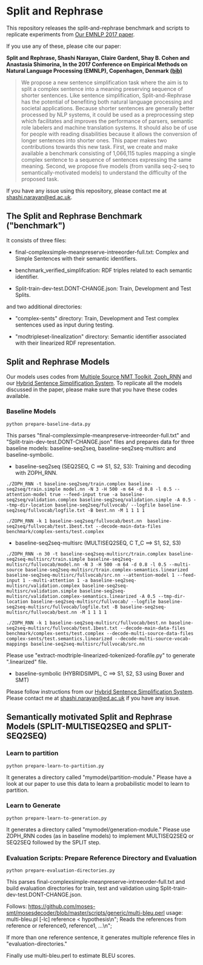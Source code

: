 # Split and Rephrase

This repository releases the split-and-rephrase benchmark and scripts to replicate experiments from [Our EMNLP 2017 paper](http://aclweb.org/anthology/D/D17/D17-1065.pdf). 

If you use any of these, please cite our paper:

**Split and Rephrase, Shashi Narayan, Claire Gardent, Shay B. Cohen and Anastasia Shimorina, In the 2017 Conference on Empirical Methods on Natural Language Processing (EMNLP), Copenhagen, Denmark [(bib)](http://aclweb.org/anthology/D/D17/D17-1065.bib)**

> We propose a new sentence simplification task where the aim is to split a complex sentence into a meaning preserving sequence of shorter sentences.  Like sentence simplification, Split-and-Rephrase has the potential of benefiting both natural language processing and societal applications. Because shorter sentences are generally better processed by NLP systems, it could be used as a preprocessing step which facilitates and improves the performance of parsers, semantic role labelers and machine translation systems. It should also be of use for people with reading disabilities because it allows the conversion of longer sentences into shorter ones. This paper makes two contributions towards this new task. First, we create and make available a benchmark consisting of 1,066,115 tuples mapping a single complex sentence to a sequence of sentences expressing the same meaning. Second, we propose five models (from vanilla seq-2-seq to semantically-motivated models) to understand the difficulty of the proposed task.

If you have any issue using this repository, please contact me at shashi.narayan@ed.ac.uk.

## The Split and Rephrase Benchmark ("benchmark")

It consists of three files:

* final-complexsimple-meanpreserve-intreeorder-full.txt: Complex and Simple Sentences with their semantic identifiers.

* benchmark_verified_simplifcation: RDF triples related to each semantic identifier.

* Split-train-dev-test.DONT-CHANGE.json: Train, Development and Test Splits.

and two additional directories:

* "complex-sents" directory: Train, Development and Test complex sentences used as input during testing.

* "modtripleset-linealization" directory: Semantic identifier associated with their linearized RDF representation. 

## Split and Rephrase Models

Our models uses codes from [Multiple Source NMT Toolkit,
Zoph_RNN](https://github.com/isi-nlp/Zoph_RNN) and our [Hybrid
Sentence Simplification
System](https://github.com/shashiongithub/Sentence-Simplification-ACL14). To
replicate all the models discussed in the paper, please make sure that
you have these codes available.

### Baseline Models

```
python prepare-baseline-data.py
```

This parses "final-complexsimple-meanpreserve-intreeorder-full.txt"
and "Split-train-dev-test.DONT-CHANGE.json" files and prepares data
for three baseline models: baseline-seq2seq, baseline-seq2seq-multisrc
and baseline-symbolic.

* baseline-seq2seq (SEQ2SEQ, C ==> S1, S2, S3): Training and decoding with ZOPH_RNN.

```
./ZOPH_RNN -t baseline-seq2seq/train.complex baseline-seq2seq/train.simple model.nn -N 3 -H 500 -m 64 -d 0.8 -l 0.5 --attention-model true --feed-input true -a baseline-seq2seq/validation.complex baseline-seq2seq/validation.simple -A 0.5 --tmp-dir-location baseline-seq2seq/fullvocab/ --logfile baseline-seq2seq/fullvocab/logfile.txt -B best.nn -M 1 1 1 1

./ZOPH_RNN -k 1 baseline-seq2seq/fullvocab/best.nn  baseline-seq2seq/fullvocab/test.1best.txt --decode-main-data-files benchmark/complex-sents/test.complex
```

* baseline-seq2seq-multisrc (MULTISEQ2SEQ, C T_C ==> S1, S2, S3) 

```
./ZOPH_RNN -n 30 -t baseline-seq2seq-multisrc/train.complex baseline-seq2seq-multisrc/train.simple baseline-seq2seq-multisrc/fullvocab/model.nn -N 3 -H 500 -m 64 -d 0.8 -l 0.5 --multi-source baseline-seq2seq-multisrc/train.complex-semantics.linearized baseline-seq2seq-multisrc/fullvocab/src.nn --attention-model 1 --feed-input 1 --multi-attention 1 -a baseline-seq2seq-multisrc/validation.complex baseline-seq2seq-multisrc/validation.simple baseline-seq2seq-multisrc/validation.complex-semantics.linearized -A 0.5 --tmp-dir-location baseline-seq2seq-multisrc/fullvocab/ --logfile baseline-seq2seq-multisrc/fullvocab/logfile.txt -B baseline-seq2seq-multisrc/fullvocab/best.nn -M 1 1 1 1

./ZOPH_RNN -k 1 baseline-seq2seq-multisrc/fullvocab/best.nn baseline-seq2seq-multisrc/fullvocab/test.1best.txt --decode-main-data-files benchmark/complex-sents/test.complex --decode-multi-source-data-files complex-sents/test.semantics.linearized --decode-multi-source-vocab-mappings baseline-seq2seq-multisrc/fullvocab/src.nn
```

Please use "extract-modtriple-linearized-tokenized-forafile.py" to generate ".linearized" file.

* baseline-symbolic (HYBRIDSIMPL, C ==> S1, S2, S3 using Boxer and SMT)

Please follow instructions from our [Hybrid Sentence Simplification
System](https://github.com/shashiongithub/Sentence-Simplification-ACL14). Please
contact me at shashi.narayan@ed.ac.uk if you have any issue.

## Semantically motivated Split and Rephrase Models (SPLIT-MULTISEQ2SEQ and SPLIT-SEQ2SEQ)

### Learn to partition

```
python prepare-learn-to-partition.py
```

It generates a directory called "mymodel/partition-module." Please
have a look at our paper to use this data to learn a probabilistic
model to learn to partition.

### Learn to Generate

```
python prepare-learn-to-generation.py
```

It generates a directory called "mymodel/generation-module." Please
use ZOPH_RNN codes (as in baseline models) to implement MULTISEQ2SEQ
or SEQ2SEQ followed by the SPLIT step. 


### Evaluation Scripts: Prepare Reference Directory and Evaluation

```
python prepare-evaluation-directories.py
```

This parses final-complexsimple-meanpreserve-intreeorder-full.txt and
build evaluation directories for train, test and validation using
Split-train-dev-test.DONT-CHANGE.json.

Follows: https://github.com/moses-smt/mosesdecoder/blob/master/scripts/generic/multi-bleu.perl
usage: multi-bleu.pl [-lc] reference < hypothesis\n";
Reads the references from reference or reference0, reference1, ...\n";

If more than one reference sentence, it generates multiple reference
files in "evaluation-directories."

Finally use multi-bleu.perl to estimate BLEU scores.
 